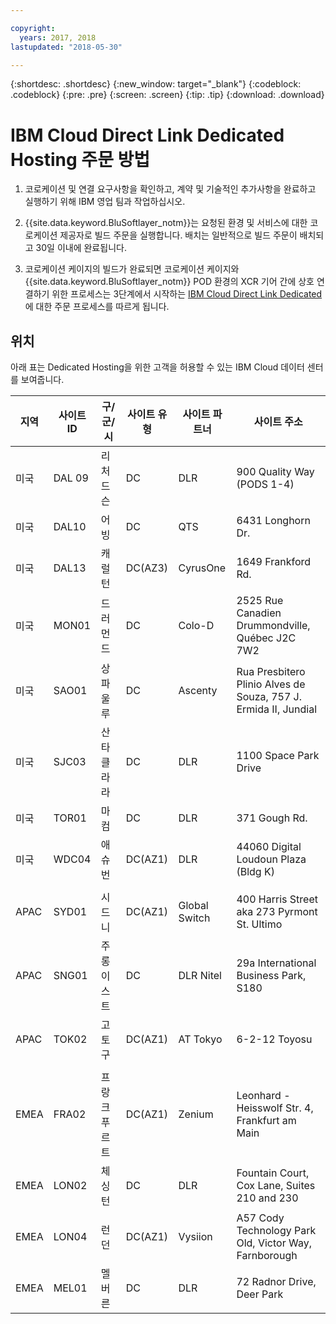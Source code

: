 ```yaml
---

copyright:
  years: 2017, 2018
lastupdated: "2018-05-30"

---
```


{:shortdesc: .shortdesc}
{:new_window: target="_blank"}
{:codeblock: .codeblock}
{:pre: .pre}
{:screen: .screen}
{:tip: .tip}
{:download: .download}

# IBM Cloud Direct Link Dedicated Hosting 주문 방법

1. 코로케이션 및 연결 요구사항을 확인하고, 계약 및 기술적인 추가사항을 완료하고 실행하기 위해 IBM 영업 팀과 작업하십시오.
2. {{site.data.keyword.BluSoftlayer_notm}}는 요청된 환경 및 서비스에 대한 코로케이션 제공자로 빌드 주문을 실행합니다. 배치는 일반적으로 빌드 주문이 배치되고 30일 이내에 완료됩니다.

3. 코로케이션 케이지의 빌드가 완료되면 코로케이션 케이지와 {{site.data.keyword.BluSoftlayer_notm}} POD 환경의 XCR 기어 간에 상호 연결하기 위한 프로세스는 3단계에서 시작하는 [IBM Cloud Direct Link Dedicated](how-to-order.html#how-to-order-ibm-cloud-direct-link-dedicated)에 대한 주문 프로세스를 따르게 됩니다.

## 위치

아래 표는 Dedicated Hosting을 위한 고객을 허용할 수 있는 IBM Cloud 데이터 센터를 보여줍니다.

|지역 | 사이트 ID |구/군/시 | 사이트 유형 | 사이트 파트너 | 사이트 주소 |
|-------|-------|-------|-------|-------|-------|
| 미국 | DAL 09 | 리처드슨 | DC | DLR | 900 Quality Way (PODS 1-4) |
| 미국 | DAL10 | 어빙 | DC | QTS | 6431 Longhorn Dr. |
| 미국 | DAL13 | 캐럴턴 | DC(AZ3) | CyrusOne | 1649 Frankford Rd. |
| 미국 | MON01 | 드러먼드 | DC | Colo-D  | 2525 Rue Canadien Drummondville, Québec J2C 7W2 |
| 미국 | SAO01 | 상파울루 | DC | Ascenty | Rua Presbitero Plinio Alves de Souza, 757 J. Ermida II, Jundial|
| 미국 | SJC03 | 산타클라라 | DC | DLR | 1100 Space Park Drive |
| 미국 | TOR01 | 마컴 | DC | DLR | 371 Gough Rd. |
| 미국 | WDC04 | 애슈번 | DC(AZ1) | DLR | 44060 Digital Loudoun Plaza (Bldg K) |
|  |  |  |  |  |  |
| APAC |  SYD01 | 시드니 | DC(AZ1) | Global Switch  |  400 Harris Street aka 273 Pyrmont St. Ultimo |
| APAC |  SNG01 |  주롱이스트 |  DC | DLR Nitel |  29a International Business Park, S180 |
| APAC | TOK02  |  고토 구 | DC(AZ1) | AT Tokyo  |  6-2-12 Toyosu |
|  |  |  |  |  |  |
| EMEA | FRA02  | 프랑크푸르트 |  DC(AZ1) | Zenium   | Leonhard - Heisswolf Str. 4, Frankfurt am Main  |
| EMEA | LON02  | 체싱턴 | DC  | DLR  |  Fountain Court, Cox Lane, Suites 210 and 230 |
| EMEA | LON04 |런던 |  DC(AZ1) |  Vysiion |  A57 Cody Technology Park Old, Victor Way, Farnborough |
| EMEA | MEL01 | 멜버른 |  DC |  DLR |  72 Radnor Drive, Deer Park |


